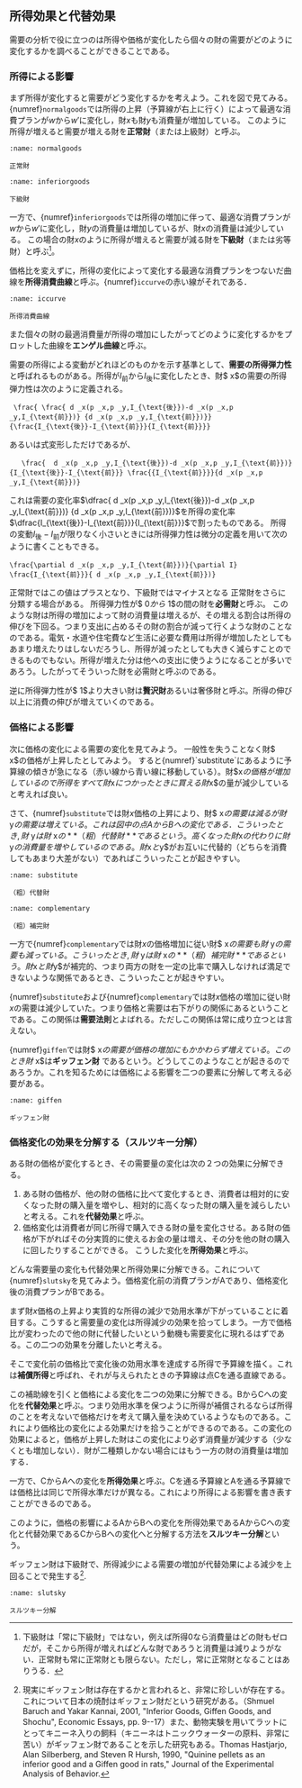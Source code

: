  
 ## 所得効果と代替効果
 需要の分析で役に立つのは所得や価格が変化したら個々の財の需要がどのように変化するかを調べることができることである。
 
 ### 所得による影響

 まず所得が変化すると需要がどう変化するかを考えよう。これを図で見てみる。{numref}`normalgoods`では所得の上昇（予算線が右上に行く）によって最適な消費プランが$w$から$w'$に変化し，財$x$も財$y$も消費量が増加している。
このように所得が増えると需要が増える財を**正常財**（または上級財）と呼ぶ。 

```{figure} ch3_img/normalgoods.svg
:name: normalgoods

正常財
```

```{figure} ch3_img/inferiorgoods.svg
:name: inferiorgoods

下級財
```


一方で、{numref}`inferiorgoods`では所得の増加に伴って、最適な消費プランが$w$から$w'$に変化し，財$y$の消費量は増加しているが、財$x$の消費量は減少している。
この場合の財$x$のように所得が増えると需要が減る財を**下級財**（または劣等財）と呼ぶ[^note3]。

[^note3]:下級財は「常に下級財」ではない，例えば所得0なら消費量はどの財もゼロだが，そこから所得が増えればどんな財であろうと消費量は減りようがない．正常財も常に正常財とも限らない。ただし，常に正常財となることはありうる．

 価格比を変えずに，所得の変化によって変化する最適な消費プランをつないだ曲線を**所得消費曲線**と呼ぶ。{numref}`iccurve`の赤い線がそれである．
```{figure} ch3_img/iccurve.svg
:name: iccurve

所得消費曲線
```


 また個々の財の最適消費量が所得の増加にしたがってどのように変化するかをプロットした曲線を**エンゲル曲線**と呼ぶ。


需要の所得による変動がどれほどのものかを示す基準として、**需要の所得弾力性**と呼ばれるものがある。所得が$I_{\text{前}}$から$I_{\text{後}}$に変化したとき、財$ x$の需要の所得弾力性は次のように定義される。
 ```{math}
  \frac{ \frac{ d _x(p _x,p _y,I_{\text{後}})-d _x(p _x,p _y,I_{\text{前}})} {d _x(p _x,p _y,I_{\text{前}})}}{\frac{I_{\text{後}}-I_{\text{前}}}{I_{\text{前}}}}
 ```  
 あるいは式変形しただけであるが、
 ```{math}
    \frac{  d _x(p _x,p _y,I_{\text{後}})-d _x(p _x,p _y,I_{\text{前}})}{I_{\text{後}}-I_{\text{前}}} \frac{{I_{\text{前}}}}{d _x(p _x,p _y,I_{\text{前}})}
 ``` 
 
 これは需要の変化率$\dfrac{ d _x(p _x,p _y,I_{\text{後}})-d _x(p _x,p _y,I_{\text{前}})} {d _x(p _x,p _y,I_{\text{前}})}$を所得の変化率$\dfrac{I_{\text{後}}-I_{\text{前}}}{I_{\text{前}}}$で割ったものである。
所得の変動$I_{\text{後}}-I_{\text{前}}$が限りなく小さいときには所得弾力性は微分の定義を用いて次のように書くこともできる。
```{math}
\frac{\partial d _x(p _x,p _y,I_{\text{前}})}{\partial I} \frac{I_{\text{前}}}{ d _x(p _x,p _y,I_{\text{前}})}
``` 
 
 正常財ではこの値はプラスとなり、下級財ではマイナスとなる
 正常財をさらに分類する場合がある。
 所得弾力性が$ 0$から$ 1$の間の財を**必需財**と呼ぶ。
  このような財は所得の増加によって財の消費量は増えるが、その増える割合は所得の伸びを下回る。つまり支出に占めるその財の割合が減って行くような財のことなのである。電気・水道や住宅費など生活に必要な費用は所得が増加したとしてもあまり増えたりはしないだろうし、所得が減ったとしても大きく減らすことのできるものでもない。所得が増えた分は他への支出に使うようになることが多いであろう。したがってそういった財を必需財と呼ぶのである。
 
逆に所得弾力性が$ 1$より大きい財は**贅沢財**あるいは奢侈財と呼ぶ。所得の伸び以上に消費の伸びが増えていくのである。
 
 

###  価格による影響

 次に価格の変化による需要の変化を見てみよう。
  一般性を失うことなく財$ x$の価格が上昇したとしてみよう。
すると{numref}`substitute`にあるように予算線の傾きが急になる（赤い線から青い線に移動している）。財$x$の価格が増加しているので所得をすべて財$x$につかったときに買える財$x$の量が減少していると考えれば良い。

さて、{numref}`substitute`では財$x$価格の上昇により、財$ x$の需要は減るが財$ y$の需要は増えている。これは図中の点AからBへの変化である．こういったとき, 財$ y$は財$ x$の **（粗）代替財** であるという。高くなった財$x$の代わりに財$y$の消費量を増やしているのである。財$x$と$y$がお互いに代替的（どちらを消費してもあまり大差がない）であればこういったことが起きやすい。


```{figure} ch3_img/substitute.svg
:name: substitute

（粗）代替財
```


```{figure} ch3_img/complementary.svg
:name: complementary

（粗）補完財
```

一方で{numref}`complementary`では財$x$の価格増加に従い財$ x$の需要も財$ y$の需要も減っている。こういったとき, 財$ y$は財$ x$の **（粗）補完財** であるという。財$x$と財$y$が補完的、つまり両方の財を一定の比率で購入しなければ満足できないような関係であるとき、こういったことが起きやすい。





 
{numref}`substitute`および{numref}`complementary`では財$x$価格の増加に従い財$x$の需要は減少していた。つまり価格と需要は右下がりの関係にあるということである。この関係は**需要法則**とよばれる。ただしこの関係は常に成り立つとは言えない。

 {numref}`giffen`では財$ x$の需要が価格の増加にもかかわらず増えている。このとき 財$ x$は**ギッフェン財** であるという。どうしてこのようなことが起きるのであろうか。これを知るためには価格による影響を二つの要素に分解して考える必要がある。

```{figure} ch3_img/giffen.svg
:name: giffen

ギッフェン財
```


### 価格変化の効果を分解する（スルツキー分解） 
  ある財の価格が変化するとき、その需要量の変化は次の２つの効果に分解できる。
 1. ある財の価格が、他の財の価格に比べて変化するとき、消費者は相対的に安くなった財の購入量を増やし、相対的に高くなった財の購入量を減らしたいと考える。これを**代替効果**と呼ぶ。
 1. 価格変化は消費者が同じ所得で購入できる財の量を変化させる。ある財の価格が下がればその分実質的に使えるお金の量は増え、その分を他の財の購入に回したりすることができる。
  こうした変化を**所得効果**と呼ぶ。
  

 どんな需要量の変化も代替効果と所得効果に分解できる。これについて{numref}`slutsky`を見てみよう。価格変化前の消費プランがAであり、価格変化後の消費プランがBである。
 
 
まず財$x$価格の上昇より実質的な所得の減少で効用水準が下がっていることに着目する。こうすると需要量の変化は所得減少の効果を拾ってしまう。一方で価格比が変わったので他の財に代替したいという動機も需要変化に現れるはずである。この二つの効果を分離したいと考える。

 そこで変化前の価格比で変化後の効用水準を達成する所得で予算線を描く。これは**補償所得**と呼ばれ、それが与えられたときの予算線は点Cを通る直線である。

この補助線を引くと価格による変化を二つの効果に分解できる。BからCへの変化を**代替効果**と呼ぶ。つまり効用水準を保つように所得が補償されるならば所得のことを考えないで価格だけを考えて購入量を決めているようなものである。これにより価格比の変化による効果だけを拾うことができるのである。この変化の効果によると，価格が上昇した財はこの変化により必ず消費量が減少する（少なくとも増加しない）．財が二種類しかない場合にはもう一方の財の消費量は増加する．


一方で、CからAへの変化を**所得効果**と呼ぶ。Cを通る予算線とAを通る予算線では価格比は同じで所得水準だけが異なる。これにより所得による影響を書き表すことができるのである。

このように，価格の影響によるAからBへの変化を所得効果であるAからCへの変化と代替効果であるCからBへの変化へと分解する方法を**スルツキー分解**という。
 
 
 ギッフェン財は下級財で、所得減少による需要の増加が代替効果による減少を上回ることで発生する[^note4].
 
 
 [^note4]:現実にギッフェン財は存在するかと言われると、非常に珍しいが存在する。これについて日本の焼酎はギッフェン財だという研究がある。（Shmuel Baruch and Yakar Kannai, 2001, "Inferior Goods, Giffen Goods, and Shochu",  Economic Essays, pp. 9--17）また、動物実験を用いてラットにとってキニーネ入りの飼料（キニーネはトニックウォーターの原料、非常に苦い）がギッフェン財であることを示した研究もある。Thomas Hastjarjo, Alan Silberberg, and Steven R Hursh, 1990, "Quinine pellets as an inferior good and a Giffen good in rats," Journal of the Experimental Analysis of Behavior. 
 
```{figure} ch3_img/slutsky.svg
:name: slutsky

スルツキー分解
```
 
 




